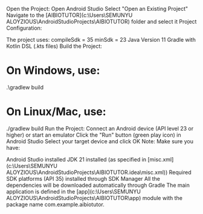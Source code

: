 Open the Project:
Open Android Studio
Select "Open an Existing Project"
Navigate to the [AIBIOTUTOR](c:\Users\SEMUNYU ALOYZIOUS\AndroidStudioProjects\AIBIOTUTOR) folder and select it
Project Configuration:

The project uses:
compileSdk = 35
minSdk = 23
Java Version 11
Gradle with Kotlin DSL (.kts files)
Build the Project:
# On Windows, use:
.\gradlew build

# On Linux/Mac, use:
./gradlew build
Run the Project:
Connect an Android device (API level 23 or higher) or start an emulator
Click the "Run" button (green play icon) in Android Studio
Select your target device and click OK
Note: Make sure you have:

Android Studio installed
JDK 21 installed (as specified in [misc.xml](c:\Users\SEMUNYU ALOYZIOUS\AndroidStudioProjects\AIBIOTUTOR.idea\misc.xml))
Required SDK platforms (API 35) installed through SDK Manager
All the dependencies will be downloaded automatically through Gradle
The main application is defined in the [app](c:\Users\SEMUNYU ALOYZIOUS\AndroidStudioProjects\AIBIOTUTOR\app) module with the package name com.example.aibiotutor.
